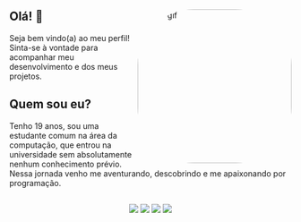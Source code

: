 <div style="display: inline_block">

<img align="right" alt="cute-gif" height="275" style="border-radius:100px;" src="https://media.discordapp.net/attachments/1017139709090209824/1020460772704391178/ezgif.com-gif-maker_2.gif?width=453&height=453">

<h2> Olá! 👋 </h2>
 <p align="left">
 Seja bem vindo(a) ao meu perfil! <br> Sinta-se à vontade para acompanhar meu desenvolvimento e dos meus projetos. 
</p>

<p>
 <h2 >Quem sou eu?</h2>
   Tenho 19 anos, sou uma estudante comum na área da computação, que entrou na universidade sem absolutamente nenhum conhecimento prévio. Nessa jornada venho me aventurando, descobrindo e me apaixonando por programação.<br>
 </p>
 </div>
 
 <div align="center">
 <h2> </h2>
<a href="https://github.com/jaislaataides">
<a href="https://www.instagram.com/invites/contact/?i=5odl3375je6r&utm_content=2n6b18m" target="_blank"><img src="https://img.shields.io/badge/-Instagram-%23E4405F?style=for-the-badge&logo=instagram&logoColor=white" target="_blank"></a>
 <a href = "mailto:jaislaataides@gmail.com"><img src="https://img.shields.io/badge/-Gmail-%23333?style=for-the-badge&logo=gmail&logoColor=white" target="_blank"></a>
 <a href="https://www.linkedin.com/in/jaisla-ata%C3%ADdes-07a843225" target="_blank"><img src="https://img.shields.io/badge/-LinkedIn-%230077B5?style=for-the-badge&logo=linkedin&logoColor=white" target="_blank"></a> 
<a href="" target="_blank"><img src="[https://img.shields.io/badge/Discord-7289DA?style=for-the-badge&logo=discord&logoColor=white](https://discord.gg/wxZartpq)" target="_blank"></a> 
</div>

